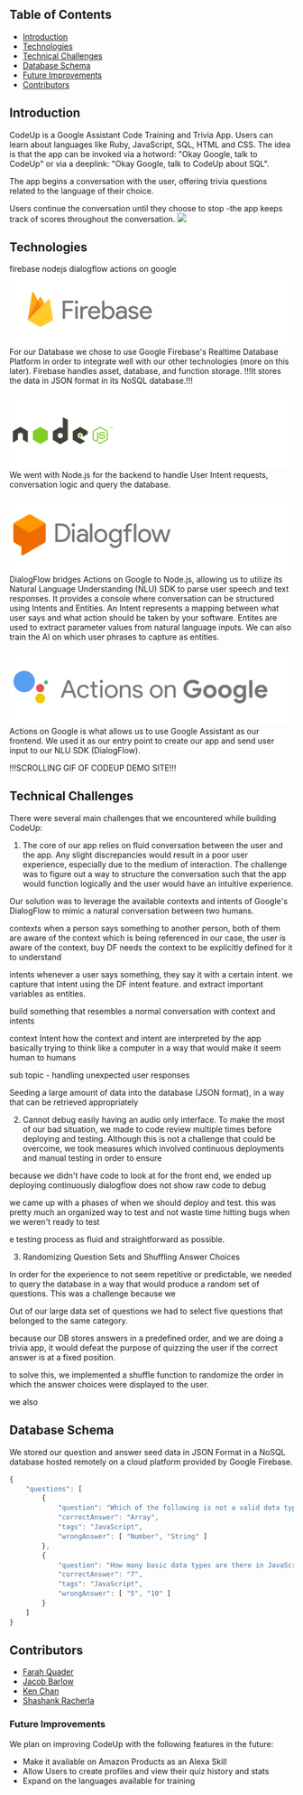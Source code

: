 ## Table of Contents
* [Introduction](#Introduction)
* [Technologies](#Technologies)
* [Technical Challenges](#Technical-Challenges)
* [Database Schema](#Database-Schema)
* [Future Improvements](#Future-Improvements)
* [Contributors](#Contributors)

## Introduction

CodeUp is a Google Assistant Code Training and Trivia App. Users can learn about languages like Ruby, JavaScript, SQL, HTML and CSS.
The idea is that the app can be invoked via a hotword: "Okay Google, talk to CodeUp" or via a deeplink: "Okay Google, talk to CodeUp about SQL".

The app begins a conversation with the user, offering trivia questions related to the language of their choice.

Users continue the conversation until they choose to stop -the app keeps track of scores throughout the conversation.
![](./assets/readme-logos/hero-banner.png)

## Technologies
firebase
nodejs
dialogflow
actions on google
![Firebase](./assets/readme-logos/firebase.png)
For our Database we chose to use Google Firebase's Realtime Database Platform in order to integrate well with our other technologies (more on this later). Firebase handles asset, database, and function storage. !!!It stores the data in JSON format in its NoSQL database.!!!

![NodeJs](./assets/readme-logos/nodejs.png)
We went with Node.js for the backend to handle User Intent requests, conversation logic and query the database.

![DialogFlow](./assets/readme-logos/dialogflow.png)
DialogFlow bridges Actions on Google to Node.js, allowing us to utilize its Natural Language Understanding (NLU) SDK to parse user speech and text responses. It provides a console where conversation can be structured using Intents and Entities. An Intent represents a mapping between what user says and what action should be taken by your software. Entites are used to extract parameter values from natural language inputs. We can also train the AI on which user phrases to capture as entities.

![Actions on Google](./assets/readme-logos/actions.png)
Actions on Google is what allows us to use Google Assistant as our frontend. We used it as our entry point to create our app and send user input to our NLU SDK (DialogFlow).

!!!SCROLLING GIF OF CODEUP DEMO SITE!!!

## Technical Challenges
There were several main challenges that we encountered while building CodeUp:

1. The core of our app relies on fluid conversation between the user and the app. Any slight discrepancies would result in a poor user experience, especially due to the medium of interaction. The challenge was to figure out a way to structure the conversation such that the app would function logically and the user would have an intuitive experience.

Our solution was to leverage the available contexts and intents of Google's DialogFlow to mimic a natural conversation between two humans.


contexts
when a person says something to another person, both of them are aware of the context which is being referenced
in our case, the user is aware of the context, buy DF needs the context to be explicitly defined for it to understand

intents
whenever a user says something, they say it with a certain intent. we capture that intent using the DF intent feature. and extract important variables as entities.  

build something that resembles a normal conversation with context and intents

context
Intent
how the context and intent are interpreted by the app
basically trying to think like a computer in a way that would make it seem human to humans

sub topic - handling unexpected user responses

Seeding a large amount of data into the database (JSON format), in a way that can be retrieved appropriately



2. Cannot debug easily having an audio only interface. To make the most of our  bad situation, we made to code review multiple times before deploying and testing. Although this is not a challenge that could be overcome, we took measures which involved continuous deployments and manual testing in order to ensure

because we didn't have code to look at for the front end, we ended up deploying continuously
dialogflow does not show raw code to debug

we came up with a phases of when we should deploy and test. this was pretty much an organized way to test and not waste time hitting bugs when we weren't ready to test  


e testing process as fluid and straightforward as possible.






3. Randomizing Question Sets and Shuffling Answer Choices

In order for the experience to not seem repetitive or predictable, we needed to query the database in a way that would produce a random set of questions. This was a challenge because we



Out of our large data set of questions we had to select five questions that belonged to the same category.

because our DB stores answers in a predefined order, and we are doing a trivia app, it would defeat the purpose of quizzing the user if the correct answer is at a fixed position.

to solve this, we implemented a shuffle function to randomize the order in which the answer choices were displayed to the user.

we also








## Database Schema
We stored our question and answer seed data in JSON Format in a NoSQL database hosted remotely on a cloud platform provided by Google Firebase.
```javascript
{
    "questions": [
        {
            "question": "Which of the following is not a valid data type?",
            "correctAnswer": "Array",
            "tags": "JavaScript",
            "wrongAnswer": [ "Number", "String" ]
        },
        {
            "question": "How many basic data types are there in JavaScript?",
            "correctAnswer": "7",
            "tags": "JavaScript",
            "wrongAnswer": [ "5", "10" ]
        }
    ]
}
```

## Contributors
* [Farah Quader](https://www.github.com/FarahYQ)
* [Jacob Barlow](https://www.github.com/jubby2000)
* [Ken Chan](https://www.github.com/kchansf5)
* [Shashank Racherla](https://www.github.com/srac1777)


### Future Improvements
We plan on improving CodeUp with the following features in the future:
* Make it available on Amazon Products as an Alexa Skill
* Allow Users to create profiles and view their quiz history and stats
* Expand on the languages available for training
